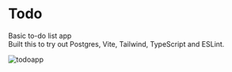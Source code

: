 # Todo

Basic to-do list app  
Built this to try out Postgres, Vite, Tailwind, TypeScript and ESLint.

![todoapp](https://user-images.githubusercontent.com/9292458/232758989-36c3f171-6bae-4849-b3f7-648a61365764.png)
